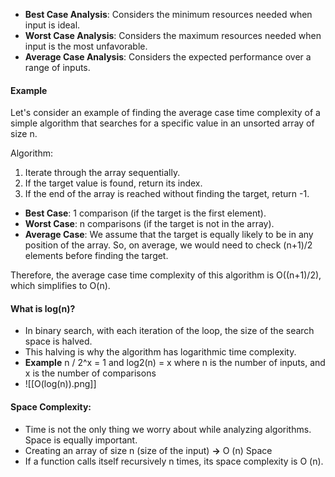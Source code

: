 
- **Best Case Analysis**: Considers the minimum resources needed when input is ideal.
- **Worst Case Analysis**: Considers the maximum resources needed when input is the most unfavorable.
- **Average Case Analysis**: Considers the expected performance over a range of inputs.

#### Example
Let's consider an example of finding the average case time complexity of a simple algorithm that searches for a specific value in an unsorted array of size n.

Algorithm:

1. Iterate through the array sequentially.
2. If the target value is found, return its index.
3. If the end of the array is reached without finding the target, return -1.

- **Best Case**: 1 comparison (if the target is the first element).
- **Worst Case**: n comparisons (if the target is not in the array).
- **Average Case**: We assume that the target is equally likely to be in any position of the array. So, on average, we would need to check (n+1)/2 elements before finding the target.

Therefore, the average case time complexity of this algorithm is O((n+1)/2), which simplifies to O(n).

#### What is log(n)?

- In binary search, with each iteration of the loop, the size of the search space is halved. 
- This halving is why the algorithm has logarithmic time complexity.
- **Example**  n / 2^x = 1 and log⁡2(n) = x
	where n is the number of inputs, and x is the number of comparisons
- ![[O(log(n)).png]]

#### Space Complexity:

- Time is not the only thing we worry about while analyzing algorithms. Space is equally important.
- Creating an array of size n (size of the input) **→** O (n) Space
- If a function calls itself recursively n times, its space complexity is O (n).